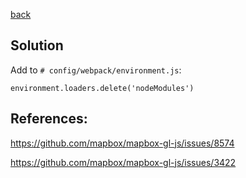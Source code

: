 [back](../README.md)

## Solution

Add to `# config/webpack/environment.js`:

```
environment.loaders.delete('nodeModules')
```


## References:

https://github.com/mapbox/mapbox-gl-js/issues/8574


https://github.com/mapbox/mapbox-gl-js/issues/3422
